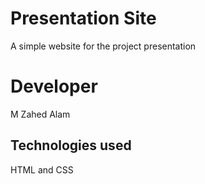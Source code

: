 # Presentation Site
A simple website for the project presentation

# Developer
M Zahed Alam

## Technologies used
HTML and CSS
